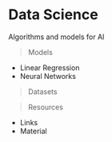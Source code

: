 # Data Science
Algorithms and models for AI

> Models
 * Linear Regression
 * Neural Networks

> Datasets

> Resources
  * Links
  * Material
